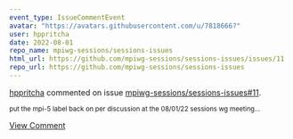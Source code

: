```yaml
---
event_type: IssueCommentEvent
avatar: "https://avatars.githubusercontent.com/u/7818666?"
user: hppritcha
date: 2022-08-01
repo_name: mpiwg-sessions/sessions-issues
html_url: https://github.com/mpiwg-sessions/sessions-issues/issues/11
repo_url: https://github.com/mpiwg-sessions/sessions-issues
---
```


<a href='https://github.com/hppritcha' target='_blank'>hppritcha</a> commented on issue <a href='https://github.com/mpiwg-sessions/sessions-issues/issues/11' target='_blank'>mpiwg-sessions/sessions-issues#11</a>.

<small>put the mpi-5 label back on per discussion at the 08/01/22 sessions wg meeting...</small>

<a href='https://github.com/mpiwg-sessions/sessions-issues/issues/11' target='_blank'>View Comment</a>